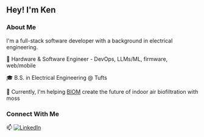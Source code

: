 ## Hey! I'm Ken

### About Me

I'm a full-stack software developer with a background in electrical engineering.

🤔 Hardware & Software Engineer - DevOps, LLMs/ML, firmware, web/mobile

🎓 B.S. in Electrical Engineering @ Tufts

🌱 Currently, I'm helping [BIOM](https://biom.bio/) create the future of indoor air biofiltration with moss

<!--
Projects I have delivered required these skills:
 - Statistical Models
 - Data Analysis
 - Data Science
 - Hardware Engineering
 - Firmware tinkering
 - Mobile Development
 - Web Development
 
Projects that I want to work on:
 - Alternate Data
 - Embedded Programming
 - Scalable Deployments (ML/DevOps)
-->

### Connect With Me

📫 <a href="https://www.linkedin.com/in/kennethpostigo"><img alt="LinkedIn" src="https://img.shields.io/badge/linkedin-violet?style=plastic"></a>
